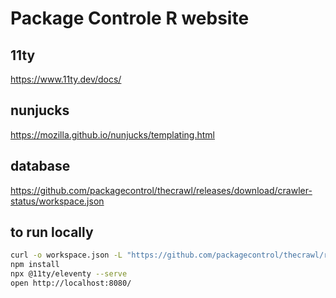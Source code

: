 # Package Controle R website

## 11ty
https://www.11ty.dev/docs/

## nunjucks
https://mozilla.github.io/nunjucks/templating.html

## database
https://github.com/packagecontrol/thecrawl/releases/download/crawler-status/workspace.json

## to run locally
```sh
curl -o workspace.json -L "https://github.com/packagecontrol/thecrawl/releases/download/crawler-status/workspace.json"
npm install
npx @11ty/eleventy --serve
open http://localhost:8080/
```
